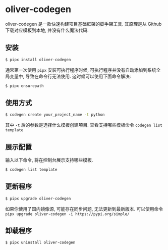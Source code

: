 # oliver-codegen 
oliver-codegen 是一款快速构建项目基础框架的脚手架工具. 其原理是从 Github 下载对应模板到本地, 并没有什么魔法代码. 


## 安装
```bash
$ pipx install oliver-codegen
```
通常第一次使用 `pipx` 安装可执行程序时候, 可执行程序并没有自动添加到系统全局变量中, 导致在命令行无法使用. 这时候可以使用下面命令解决:
```bash
$ pipx ensurepath
```

## 使用方式
```bash
$ codegen create your_project_name -t python
```
其中 `-t` 后的参数是选择什么模板创建项目. 查看支持哪些模板命令 `codegen list template`


## 展示配置
输入以下命令, 将在控制台展示支持哪些模板.
```bash
$ codegen list template
```


## 更新程序
```bash
$ pipx upgrade oliver-codegen
```
如果你使用了国内镜像源, 可能存在同步问题, 无法更新到最新版本. 可以使用命令 `pipx upgrade oliver-codegen -i https://pypi.org/simple/`

## 卸载程序
```bash
$ pipx uninstall oliver-codegen
```
